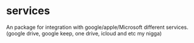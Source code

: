 # services
An package for integration with google/apple/Microsoft different  services. (google drive, google keep, one drive, icloud and etc my nigga)
